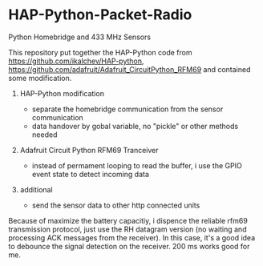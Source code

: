 # HAP-Python-Packet-Radio
Python Homebridge and 433 MHz Sensors

This repository put together the HAP-Python code from https://github.com/ikalchev/HAP-python, https://github.com/adafruit/Adafruit_CircuitPython_RFM69 and contained some modification.

1) HAP-Python modification
    - separate the homebridge communication from the sensor communication
    - data handover by gobal variable, no "pickle" or other methods needed

2) Adafruit Circuit Python RFM69 Tranceiver

    - instead of permament looping to read the buffer, i use the GPIO event state to detect incoming data

3)  additional

    - send the sensor data to other http connected units


Because of maximize the battery capacitiy, i dispence the reliable rfm69 transmission protocol, just use the RH datagram version (no waiting and processing ACK messages from the receiver). In this case, it's a good idea to debounce the signal detection on the receiver. 200 ms works good for me.  
